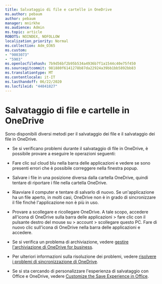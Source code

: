 ```yaml
---
title: Salvataggio di file e cartelle in OneDrive
ms.author: pebaum
author: pebaum
manager: mnirkhe
ms.audience: Admin
ms.topic: article
ROBOTS: NOINDEX, NOFOLLOW
localization_priority: Normal
ms.collection: Adm_O365
ms.custom:
- "9003073"
- "5903"
ms.openlocfilehash: 7b9d56bf2b95b534a4936b7f1a1544c40e75f450
ms.sourcegitcommit: 981880f6141278b87da22924a39bb1bb5892bb83
ms.translationtype: MT
ms.contentlocale: it-IT
ms.lasthandoff: 06/22/2020
ms.locfileid: "44841827"
---
```

# <a name="saving-files-and-folders-to-onedrive"></a>Salvataggio di file e cartelle in OneDrive

Sono disponibili diversi metodi per il salvataggio dei file e il salvataggio dei file in OneDrive.

- Se si verificano problemi durante il salvataggio di file in OneDrive, è possibile provare a eseguire le operazioni seguenti:

- Fare clic sul cloud blu nella barra delle applicazioni e vedere se sono presenti errori che è possibile correggere nella finestra popup.
- Salvare i file in una posizione diversa dalla cartella OneDrive, quindi tentare di riportare i file nella cartella OneDrive.
- Riavviare il computer e tentare di salvarlo di nuovo. Se un'applicazione ha un file aperto, in molti casi, OneDrive non è in grado di sincronizzare il file finché l'applicazione non è più in uso.
- Provare a scollegare e ricollegare OneDrive. A tale scopo, accedere all'icona di OneDrive sulla barra delle applicazioni > fare clic con il pulsante destro del mouse su > account > scollegare questo PC. Fare di nuovo clic sull'icona di OneDrive nella barra delle applicazioni e accedere.
- Se si verifica un problema di archiviazione, vedere [gestire l'archiviazione di OneDrive for business](https://support.microsoft.com/office/31519161-059c-4764-b6f8-f5cd29f7fe68).
- Per ulteriori informazioni sulla risoluzione dei problemi, vedere [risolvere i problemi di sincronizzazione di OneDrive](https://docs.microsoft.com/alchemyinsights/fix-onedrive-sync-issues).  
- Se si sta cercando di personalizzare l'esperienza di salvataggio con Office e OneDrive, vedere [Customize the Save Experience in Office](https://support.microsoft.com/office/786200a7-f5f2-4d26-a3ae-b78c60dd5d3b).
